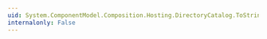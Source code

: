 ```yaml
---
uid: System.ComponentModel.Composition.Hosting.DirectoryCatalog.ToString
internalonly: False
---
```

